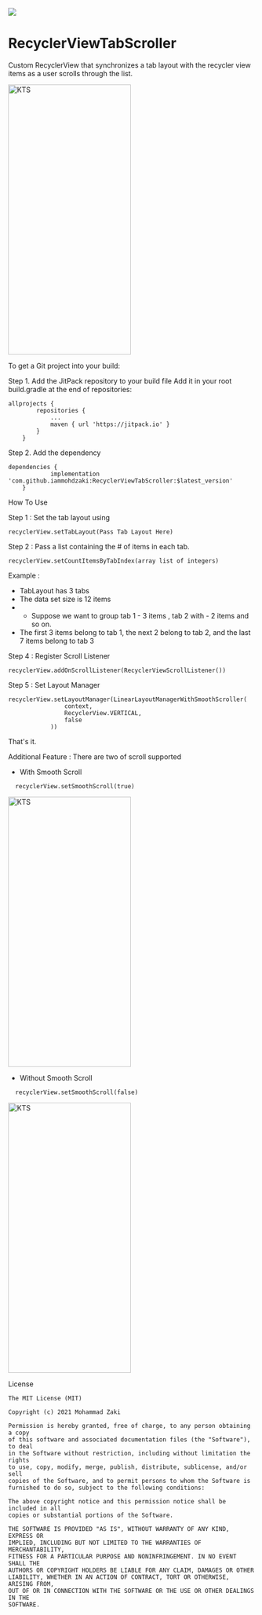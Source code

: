 [![](https://jitpack.io/v/iammohdzaki/RecyclerViewTabScroller.svg)](https://jitpack.io/#iammohdzaki/RecyclerViewTabScroller)

# RecyclerViewTabScroller

Custom RecyclerView that synchronizes a tab layout with the recycler view items as a user scrolls through the list.

<img src="https://github.com/iammohdzaki/RecyclerViewTabScroller/blob/master/RTS_Normal.gif" alt="KTS" width="250" height="550"/>

To get a Git project into your build:

Step 1. Add the JitPack repository to your build file
Add it in your root build.gradle at the end of repositories:
```
allprojects {
		repositories {
			...
			maven { url 'https://jitpack.io' }
		}
	}
```
Step 2. Add the dependency
```
dependencies {
	        implementation 'com.github.iammohdzaki:RecyclerViewTabScroller:$latest_version'
	}
```
How To Use

Step 1 : Set the tab layout using
```
recyclerView.setTabLayout(Pass Tab Layout Here)
```
Step 2 : Pass a list containing the # of items in each tab.
```
recyclerView.setCountItemsByTabIndex(array list of integers)
```
Example :
 * TabLayout has 3 tabs
 * The data set size is 12 items
 * - Suppose we want to group tab 1 - 3 items , tab 2 with - 2 items and so on.
 * The first 3 items belong to tab 1, the next 2 belong to tab 2, and the last 7 items belong to tab 3

Step 4 : Register Scroll Listener
```
recyclerView.addOnScrollListener(RecyclerViewScrollListener())
```
Step 5 : Set Layout Manager
```
recyclerView.setLayoutManager(LinearLayoutManagerWithSmoothScroller(
                context,
                RecyclerView.VERTICAL,
                false
            ))
```
That's it.

Additional Feature : 
 There are two of scroll supported 
 - With Smooth Scroll
  ```
    recyclerView.setSmoothScroll(true)
  ```
  <img src="https://github.com/iammohdzaki/RecyclerViewTabScroller/blob/master/RTS_SmoothScroll.gif" alt="KTS" width="250" height="550"/>
  
 - Without Smooth Scroll
  ```
    recyclerView.setSmoothScroll(false)
  ```
   <img src="https://github.com/iammohdzaki/RecyclerViewTabScroller/blob/master/RTS_Normal.gif" alt="KTS" width="250" height="550"/>

 License
```
The MIT License (MIT)

Copyright (c) 2021 Mohammad Zaki

Permission is hereby granted, free of charge, to any person obtaining a copy
of this software and associated documentation files (the "Software"), to deal
in the Software without restriction, including without limitation the rights
to use, copy, modify, merge, publish, distribute, sublicense, and/or sell
copies of the Software, and to permit persons to whom the Software is
furnished to do so, subject to the following conditions:

The above copyright notice and this permission notice shall be included in all
copies or substantial portions of the Software.

THE SOFTWARE IS PROVIDED "AS IS", WITHOUT WARRANTY OF ANY KIND, EXPRESS OR
IMPLIED, INCLUDING BUT NOT LIMITED TO THE WARRANTIES OF MERCHANTABILITY,
FITNESS FOR A PARTICULAR PURPOSE AND NONINFRINGEMENT. IN NO EVENT SHALL THE
AUTHORS OR COPYRIGHT HOLDERS BE LIABLE FOR ANY CLAIM, DAMAGES OR OTHER
LIABILITY, WHETHER IN AN ACTION OF CONTRACT, TORT OR OTHERWISE, ARISING FROM,
OUT OF OR IN CONNECTION WITH THE SOFTWARE OR THE USE OR OTHER DEALINGS IN THE
SOFTWARE.
```
